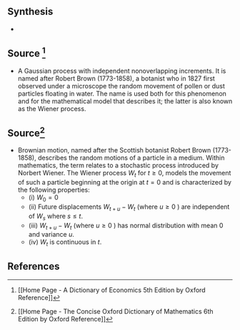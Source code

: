 ## Synthesis
- 
## Source [^1]
- A Gaussian process with independent nonoverlapping increments. It is named after Robert Brown (1773-1858), a botanist who in 1827 first observed under a microscope the random movement of pollen or dust particles floating in water. The name is used both for this phenomenon and for the mathematical model that describes it; the latter is also known as the Wiener process.
## Source[^2]
- Brownian motion, named after the Scottish botanist Robert Brown (1773-1858), describes the random motions of a particle in a medium. Within mathematics, the term relates to a stochastic process introduced by Norbert Wiener. The Wiener process $W_{t}$ for $t \geq 0$, models the movement of such a particle beginning at the origin at $t=0$ and is characterized by the following properties:
	- (i) $W_{0}=0$
	- (ii) Future displacements $W_{t+u}-W_{t}$ (where $u \geq 0$ ) are independent of $W_{s}$ where $s \leq t$.
	- (iii) $W_{t+u}-W_{t}$ (where $u \geq 0$ ) has normal distribution with mean 0 and variance $u$.
	- (iv) $W_{t}$ is continuous in $t$.
## References

[^1]: [[Home Page - A Dictionary of Economics 5th Edition by Oxford Reference]]
[^2]: [[Home Page - The Concise Oxford Dictionary of Mathematics 6th Edition by Oxford Reference]]